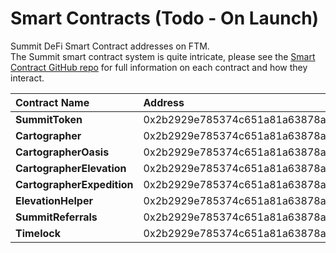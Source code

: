 # Smart Contracts \(Todo - On Launch\)

Summit DeFi Smart Contract addresses on FTM.  
The Summit smart contract system is quite intricate, please see the [Smart Contract GitHub repo](https://github.com/summit-defi/summit-contracts) for full information on each contract and how they interact.

| **Contract Name** | Address | Ftmscan |
| :--- | :--- | :--- |
| **SummitToken** | 0x2b2929e785374c651a81a63878ab22742656dcdd | [🔗](https://ftmscan.com/address/0x2b2929e785374c651a81a63878ab22742656dcdd#code) |
| **Cartographer** | 0x2b2929e785374c651a81a63878ab22742656dcdd | [🔗](https://ftmscan.com/address/0x2b2929e785374c651a81a63878ab22742656dcdd#code) |
| **CartographerOasis** | 0x2b2929e785374c651a81a63878ab22742656dcdd | [🔗](https://ftmscan.com/address/0x2b2929e785374c651a81a63878ab22742656dcdd#code) |
| **CartographerElevation** | 0x2b2929e785374c651a81a63878ab22742656dcdd | [🔗](https://ftmscan.com/address/0x2b2929e785374c651a81a63878ab22742656dcdd#code) |
| **CartographerExpedition** | 0x2b2929e785374c651a81a63878ab22742656dcdd | [🔗](https://ftmscan.com/address/0x2b2929e785374c651a81a63878ab22742656dcdd#code) |
| **ElevationHelper** | 0x2b2929e785374c651a81a63878ab22742656dcdd | [🔗](https://ftmscan.com/address/0x2b2929e785374c651a81a63878ab22742656dcdd#code) |
| **SummitReferrals** | 0x2b2929e785374c651a81a63878ab22742656dcdd | [🔗](https://ftmscan.com/address/0x2b2929e785374c651a81a63878ab22742656dcdd#code) |
| **Timelock** | 0x2b2929e785374c651a81a63878ab22742656dcdd | [🔗](https://ftmscan.com/address/0x2b2929e785374c651a81a63878ab22742656dcdd#code) |

